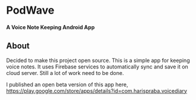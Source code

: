 # PodWave
#### A Voice Note Keeping Android App 

## About
Decided to make this project open source. This is a simple app for keeping voice notes. It uses Firebase services to automatically sync and save it on cloud server. Still a lot of work need to be done.

I published an open beta version of this app here,
https://play.google.com/store/apps/details?id=com.harispraba.voicediary
